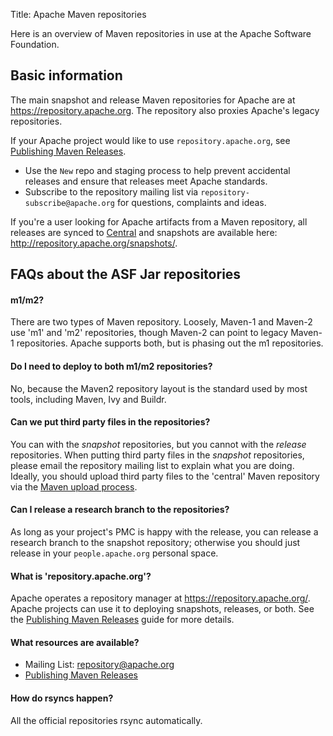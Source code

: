 Title: Apache Maven repositories

Here is an overview of Maven repositories in use at the Apache Software Foundation.

<h2 id="basic">Basic information</h2>

The main snapshot and release Maven repositories for Apache are at <a href="https://repository.apache.org" target="_blank">https://repository.apache.org</a>. The repository also proxies Apache's legacy repositories.

If your Apache project would like to use `repository.apache.org`, see [Publishing Maven Releases](publishing-maven-artifacts.html).

  - Use the `New` repo and staging process to help prevent accidental releases and ensure that releases meet Apache standards.
  - Subscribe to the repository mailing list via `repository-subscribe@apache.org` for questions, complaints and ideas.

If you're a user looking for Apache artifacts from a Maven repository, all releases are synced to <a href="https://repo1.maven.org/maven2" target="_blank">Central</a> and snapshots are available here:
<a href="https://repository.apache.org/snapshots/" target="_blank">http://repository.apache.org/snapshots/</a>.

<h2 id="faq">FAQs about the ASF Jar repositories</h2>
  
<h4 id="m1m2">m1/m2?</h4>

There are two types of Maven repository. Loosely, Maven-1 and Maven-2 use 'm1' and 'm2' repositories, though Maven-2 can point to legacy Maven-1 repositories. Apache supports both, but is phasing out the m1 repositories.

<h4 id="deploytoboth">Do I need to deploy to both m1/m2 repositories?</h4>

No, because the Maven2 repository layout is the standard used by most tools, including Maven, Ivy and Buildr.

<h4 id="thirdparty">Can we put third party files in the repositories?</h4>

You can with the <em>snapshot</em> repositories, but you cannot with the <em>release</em> repositories. When putting third party files in the <em>snapshot</em> repositories, please email the repository mailing list to explain what you are doing. Ideally, you should upload third party files to the 'central' Maven repository via the <a href="https://maven.apache.org/guides/mini/guide-central-repository-upload.html" target="_blank">Maven upload process</a>.

<h4 id="revolutioncode">Can I release a research branch to the repositories?</h4>

As long as your project's PMC is happy with the release, you can release a research branch to the snapshot repository; otherwise you should just release in your `people.apache.org` personal space.

<h4 id="repodotapache">What is 'repository.apache.org'?</h4>

Apache operates a repository manager at <a href="https://repository.apache.org/" target="_blank">https://repository.apache.org/</a>. Apache projects can use it to deploying snapshots, releases, or both. See the [Publishing Maven Releases](publishing-maven-artifacts.html) guide for more details.

<h4 id="resources">What resources are available?</h4>

  - Mailing List: <a href="mailto:repository@apache.org" target="_blank">repository@apache.org</a>
  - [Publishing Maven Releases](publishing-maven-artifacts.html)

<h4 id="rsyncs">How do rsyncs happen?</h4>

All the official repositories rsync automatically.
